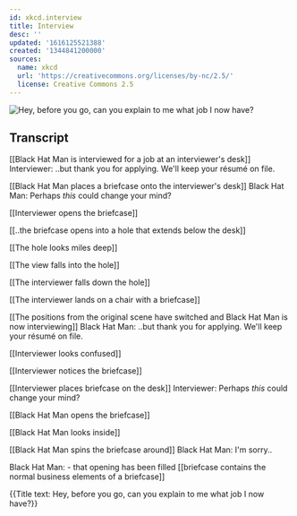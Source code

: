 ```yaml
---
id: xkcd.interview
title: Interview
desc: ''
updated: '1616125521388'
created: '1344841200000'
sources:
  name: xkcd
  url: 'https://creativecommons.org/licenses/by-nc/2.5/'
  license: Creative Commons 2.5
---
```

![Hey, before you go, can you explain to me what job I now have?](https://imgs.xkcd.com/comics/interview.png)

## Transcript
[[Black Hat Man is interviewed for a job at an interviewer's desk]]
Interviewer: ..but thank you for applying. We'll keep your résumé on file.

[[Black Hat Man places a briefcase onto the interviewer's desk]]
Black Hat Man: Perhaps *this* could change your mind?

[[Interviewer opens the briefcase]]

[[..the briefcase opens into a hole that extends below the desk]]

[[The hole looks miles deep]]

[[The view falls into the hole]]

[[The interviewer falls down the hole]]

[[The interviewer lands on a chair with a briefcase]]

[[The positions from the original scene have switched and Black Hat Man is now interviewing]]
Black Hat Man: ..but thank you for applying. We'll keep your résumé on file.

[[Interviewer looks confused]]

[[Interviewer notices the briefcase]]

[[Interviewer places briefcase on the desk]]
Interviewer: Perhaps *this* could change your mind?

[[Black Hat Man opens the briefcase]]

[[Black Hat Man looks inside]]

[[Black Hat Man spins the briefcase around]]
Black Hat Man: I'm sorry..

Black Hat Man: - that opening has been filled
[[briefcase contains the normal business elements of a briefcase]]

{{Title text: Hey, before you go, can you explain to me what job I now have?}}
